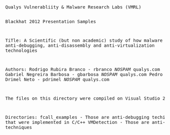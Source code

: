 <html xmlns="http://www.w3.org/1999/xhtml" xml:lang="en" lang="en">
<head>
<title>README C source</title>
</head>
<body>
<pre>
Qualys Vulnerabliity & Malware Research Labs (VMRL)

Blackhat 2012 Presentation Samples

TiTle: 	A Scientific (but non academic) study of how malware employs anti-debugging,
		anti-disassembly and anti-virtualization technologies

Authors: Rodrigo Rubira Branco  - rbranco *NOSPAM* qualys.com
		 Gabriel Negreira Barbosa - gbarbosa *NOSPAM* qualys.com
		 Pedro Drimel Neto - pdrimel *NOSPAM* qualys.com

The files on this directory were compiled on Visual Studio 2010

Directories:
fcall_examples - Those are anti-debugging techinques that were implemented in C/C++
VMDetection - Those are anti-VM techniques

</pre>
</body>
</html>

